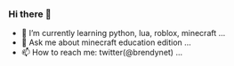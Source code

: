 ### Hi there 👋

<!--
**brendy/brendy** is a ✨ _special_ ✨ repository because its `README.md` (this file) appears on your GitHub profile.

Here are some ideas to get you started:

- 🔭 I’m currently working on ...
- 👯 I’m looking to collaborate on ...
- 🤔 I’m looking for help with ...
- 😄 Pronouns: ...
- ⚡ Fun fact: ...
-->

- 🌱 I’m currently learning python, lua, roblox, minecraft ...
- 💬 Ask me about minecraft education edition ...
- 📫 How to reach me: twitter(@brendynet) ...
